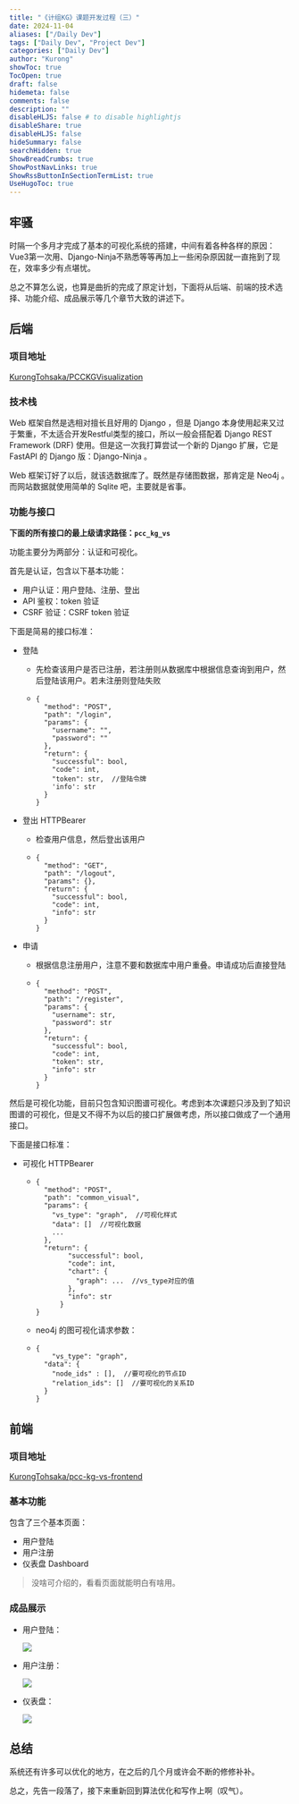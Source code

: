 ```yaml
---
title: "《计组KG》课题开发过程（三）"
date: 2024-11-04
aliases: ["/Daily Dev"]
tags: ["Daily Dev", "Project Dev"]
categories: ["Daily Dev"]
author: "Kurong"
showToc: true
TocOpen: true
draft: false
hidemeta: false
comments: false
description: ""
disableHLJS: false # to disable highlightjs
disableShare: true
disableHLJS: false
hideSummary: false
searchHidden: true
ShowBreadCrumbs: true
ShowPostNavLinks: true
ShowRssButtonInSectionTermList: true
UseHugoToc: true
---
```


## 牢骚

时隔一个多月才完成了基本的可视化系统的搭建，中间有着各种各样的原因：Vue3第一次用、Django-Ninja不熟悉等等再加上一些闲杂原因就一直拖到了现在，效率多少有点堪忧。

总之不算怎么说，也算是曲折的完成了原定计划，下面将从后端、前端的技术选择、功能介绍、成品展示等几个章节大致的讲述下。



## 后端

### 项目地址

[KurongTohsaka/PCCKGVisualization](https://github.com/KurongTohsaka/PCCKGVisualization/tree/main)

### 技术栈

Web 框架自然是选相对擅长且好用的 Django ，但是 Django 本身使用起来又过于繁重，不太适合开发Restful类型的接口，所以一般会搭配着 Django REST Framework (DRF) 使用。但是这一次我打算尝试一个新的 Django 扩展，它是 FastAPI 的 Django 版：Django-Ninja 。

Web 框架订好了以后，就该选数据库了。既然是存储图数据，那肯定是 Neo4j 。而网站数据就使用简单的 Sqlite 吧，主要就是省事。

### 功能与接口

**下面的所有接口的最上级请求路径：`pcc_kg_vs`**

功能主要分为两部分：认证和可视化。

首先是认证，包含以下基本功能：

- 用户认证：用户登陆、注册、登出
- API 鉴权：token 验证
- CSRF 验证：CSRF token 验证

下面是简易的接口标准：

- 登陆

  - 先检查该用户是否已注册，若注册则从数据库中根据信息查询到用户，然后登陆该用户。若未注册则登陆失败

  - ```
    {
      "method": "POST",
      "path": "/login",
      "params": {
        "username": "",
        "password": ""  
      },
      "return": {
        "successful": bool,
        "code": int,
        "token": str,  //登陆令牌
        'info': str
      }
    }
    ```

- 登出 HTTPBearer

  - 检查用户信息，然后登出该用户

  - ```
    {
      "method": "GET",
      "path": "/logout",
      "params": {},
      "return": {
        "successful": bool,
        "code": int,
      	"info": str
      }
    }
    ```

- 申请

  - 根据信息注册用户，注意不要和数据库中用户重叠。申请成功后直接登陆

  - ```
    {
      "method": "POST",
      "path": "/register",
      "params": {
        "username": str, 
        "password": str 
      },
      "return": {
        "successful": bool,
        "code": int,
        "token": str,
      	"info": str
      }
    }
    ```

然后是可视化功能，目前只包含知识图谱可视化。考虑到本次课题只涉及到了知识图谱的可视化，但是又不得不为以后的接口扩展做考虑，所以接口做成了一个通用接口。

下面是接口标准：

- 可视化 HTTPBearer

  - ```
    {
      "method": "POST",
      "path": "common_visual",
      "params": {
        "vs_type": "graph",  //可视化样式
        "data": []  //可视化数据
        ...
      },
      "return": {
            "successful": bool,
            "code": int,
            "chart": {
              "graph": ...  //vs_type对应的值
            },
          	"info": str
          }
    }
    ```

  - neo4j 的图可视化请求参数：

  - ```
    {
    	"vs_type": "graph",
      "data": {
        "node_ids" : [],  //要可视化的节点ID
        "relation_ids": []  //要可视化的关系ID
      }
    }
    ```



## 前端

### 项目地址

[KurongTohsaka/pcc-kg-vs-frontend](https://github.com/KurongTohsaka/pcc-kg-vs-frontend)

### 基本功能

包含了三个基本页面：

- 用户登陆
- 用户注册
- 仪表盘 Dashboard

> 没啥可介绍的，看看页面就能明白有啥用。

### 成品展示

- 用户登陆：

  ![](/img/DailyDev/img1.png)

- 用户注册：

  ![](/img/DailyDev/img2.png)

- 仪表盘：

  ![](/img/DailyDev/img3.png)



## 总结

系统还有许多可以优化的地方，在之后的几个月或许会不断的修修补补。

总之，先告一段落了，接下来重新回到算法优化和写作上啊（叹气）。
